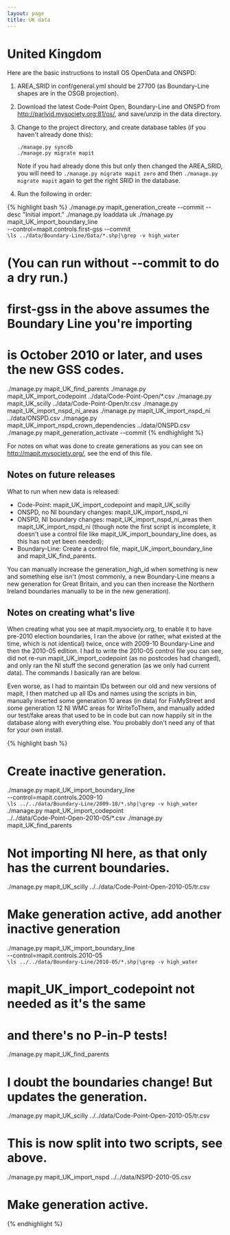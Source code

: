 ```yaml
---
layout: page
title: UK data
---
```


United Kingdom
==============

Here are the basic instructions to install OS OpenData and ONSPD:

1. AREA_SRID in conf/general.yml should be 27700 (as Boundary-Line shapes are
   in the OSGB projection).
2. Download the latest Code-Point Open, Boundary-Line and ONSPD from
   <http://parlvid.mysociety.org:81/os/>, and save/unzip in the data directory.
3. Change to the project directory, and create database tables (if you haven't
   already done this):

       ./manage.py syncdb
       ./manage.py migrate mapit

   Note if you had already done this but only then changed the AREA_SRID, you
   will need to `./manage.py migrate mapit zero` and then `./manage.py migrate
   mapit` again to get the right SRID in the database.

4. Run the following in order:

{% highlight bash %}
./manage.py mapit_generation_create --commit --desc "Initial import."
./manage.py loaddata uk
./manage.py mapit_UK_import_boundary_line \
    --control=mapit.controls.first-gss --commit \
    `\ls ../data/Boundary-Line/Data/*.shp|\grep -v high_water`
# (You can run without --commit to do a dry run.)
# first-gss in the above assumes the Boundary Line you're importing
# is October 2010 or later, and uses the new GSS codes.
./manage.py mapit_UK_find_parents
./manage.py mapit_UK_import_codepoint ../data/Code-Point-Open/*.csv
./manage.py mapit_UK_scilly ../data/Code-Point-Open/tr.csv
./manage.py mapit_UK_import_nspd_ni_areas
./manage.py mapit_UK_import_nspd_ni ../data/ONSPD.csv
./manage.py mapit_UK_import_nspd_crown_dependencies ../data/ONSPD.csv
./manage.py mapit_generation_activate --commit
{% endhighlight %}

For notes on what was done to create generations as you can see on
<http://mapit.mysociety.org/>, see the end of this file.

Notes on future releases
------------------------

What to run when new data is released:

* Code-Point: mapit_UK_import_codepoint and mapit_UK_scilly
* ONSPD, no NI boundary changes: mapit_UK_import_nspd_ni
* ONSPD, NI boundary changes: mapit_UK_import_nspd_ni_areas then
  mapit_UK_import_nspd_ni (though note the first script is incomplete, it
  doesn't use a control file like mapit_UK_import_boundary_line does, as this
  has not yet been needed);
* Boundary-Line: Create a control file, mapit_UK_import_boundary_line and
  mapit_UK_find_parents.

You can manually increase the generation_high_id when something is new and
something else isn't (most commonly, a new Boundary-Line means a new generation
for Great Britain, and you can then increase the Northern Ireland boundaries
manually to be in the new generation).

Notes on creating what's live
-----------------------------

When creating what you see at mapit.mysociety.org, to enable it to have
pre-2010 election boundaries, I ran the above (or rather, what existed at the
time, which is not identical) twice, once with 2009-10 Boundary-Line and then
the 2010-05 edition. I had to write the 2010-05 control file you can see, did
not re-run mapit_UK_import_codepoint (as no postcodes had changed), and only
ran the NI stuff the second generation (as we only had current data). The
commands I basically ran are below.

Even worse, as I had to maintain IDs between our old and new versions of mapit,
I then matched up all IDs and names using the scripts in bin, manually inserted
some generation 10 areas (in data) for FixMyStreet and some generation 12 NI
WMC areas for WriteToThem, and manually added our test/fake areas that used to
be in code but can now happily sit in the database along with everything else.
You probably don't need any of that for your own install.

{% highlight bash %}
# Create inactive generation.
./manage.py mapit_UK_import_boundary_line \
    --control=mapit.controls.2009-10 \
    `\ls ../../data/Boundary-Line/2009-10/*.shp|\grep -v high_water`
./manage.py mapit_UK_import_codepoint \
    ../../data/Code-Point-Open-2010-05/*.csv
./manage.py mapit_UK_find_parents
# Not importing NI here, as that only has the current boundaries.
./manage.py mapit_UK_scilly ../../data/Code-Point-Open-2010-05/tr.csv
# Make generation active, add another inactive generation
./manage.py mapit_UK_import_boundary_line \
    --control=mapit.controls.2010-05 \
    `\ls ../../data/Boundary-Line/2010-05/*.shp|\grep -v high_water`
# mapit_UK_import_codepoint not needed as it's the same
# and there's no P-in-P tests!
./manage.py mapit_UK_find_parents
# I doubt the boundaries change! But updates the generation.
./manage.py mapit_UK_scilly ../../data/Code-Point-Open-2010-05/tr.csv
# This is now split into two scripts, see above.
./manage.py mapit_UK_import_nspd ../../data/NSPD-2010-05.csv
# Make generation active.
{% endhighlight %}

